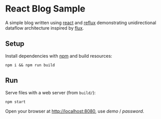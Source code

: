 # React Blog Sample

A simple blog written using [react](http://facebook.github.io/react/) and
[reflux](https://github.com/reflux/refluxjs) demonstrating
unidirectional dataflow architecture inspired
by [flux](https://facebook.github.io/flux/docs/overview.html).

## Setup

Install dependencies with [npm](https://www.npmjs.com) and build
resources:

    npm i && npm run build

## Run

Serve files with a web server (from `build/`):

    npm start

Open your browser at [http://localhost:8080](http://localhost:8080),
use *demo* / *password*.
